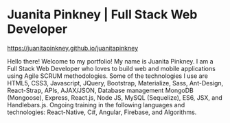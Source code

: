 # Juanita Pinkney | Full Stack Web Developer

https://juanitapinkney.github.io/juanitapinkney

Hello there! Welcome to my portfolio! My name is Juanita Pinkney. I am a Full Stack Web Developer who loves to build web and mobile applications using Agile SCRUM methodologies. Some of the technologies I use are HTML5, CSS3, Javascript, JQuery, Bootstrap, Materialize, Sass, Ant-Design, React-Strap, APIs, AJAX/JSON, Database management MongoDB (Mongoose), Express, React.js, Node JS, MySQL (Sequelize), ES6, JSX, and Handlebars.js. Ongoing training in the following languages and technologies: React-Native, C#, Angular, Firebase, and Algorithms.
